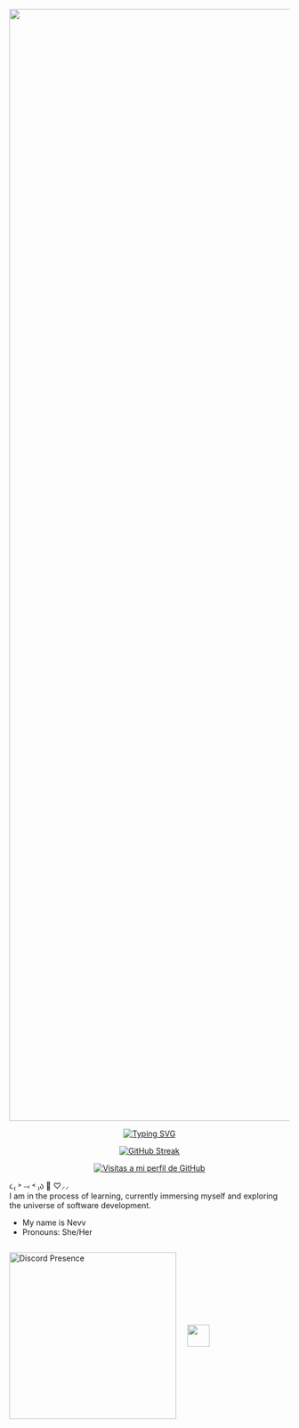 
<p align="center">
  <img src="https://github.com/user-attachments/assets/61c948ac-cf82-4648-9b69-9601e9b63a79" width="2000" />
</p>


<p align="center">
  <a href="https://git.io/typing-svg">
    <img src="https://readme-typing-svg.demolab.com?font=Fira+Code&pause=1000&color=f8bab9&center=true&vCenter=true&width=800&separator=%3C&lines=package+goddrinksjava;%3Cpublic+class+GodDrinksJava+%7B%3Cpublic+static+void+main(String%5B%5D+args)+%7B%3C//Simulations+start...%3Cme.toggleCurrent();%3Cme.canSee(false);%3Cme.addFeeling(%22dizzy%22);%3Cworld.timeTravelForTwo(%22AD%22%2C+617%2C+me%2C+you);%3Cworld.unite(me%2C+you);%3Cme.escape(world);%3Cworld.execute(me);%7D%7D" alt="Typing SVG" />
  </a>
</p>

<p align="center">
  <a href="https://git.io/streak-stats">
    <img src="https://streak-stats.demolab.com?user=nevxah&hide_border=true&locale=es&ring=F8BAB9&stroke=F8BAB9&currStreakNum=F8BAB9&dates=F8BAB9&excludeDaysLabel=F8BAB9&sideLabels=F8BAB9&fire=F8BAB9&currStreakLabel=F8BAB9&sideNums=F8BAB9&border=FFFFFF&background=EB545400" alt="GitHub Streak" />
  </a>
</p>

<p align="center">
  <a href="https://github.com/nevxah">
    <img src="https://komarev.com/ghpvc/?username=nevxah&abbreviated=true&color=f8bab9&style=flat" alt="Visitas a mi perfil de GitHub" />
  </a>
</p>

 
૮₍ ˃ ⤙ ˂ ₎ა 🌸  ♡⸝⸝             
I am in the process of learning, currently immersing myself and exploring the universe of software development.

- My name is Nevv 
- Pronouns: She/Her

<div style="display: flex; align-items: center;">
  <p style="margin-right: 20px;">
    <a href="https://discord.com/users/1196143355151790281">
      <img src="https://lanyard.cnrad.dev/api/1196143355151790281?theme=light&bg=f8bab9&hideTimestamp=true&animated=false&hideDiscrim=true&borderRadius=30px&idleMessage=Probably%20doing%20something%20else" alt="Discord Presence" width="300" />
    </a>
  </p>

<p align="right">
    <img src="https://github.com/user-attachments/assets/18885ff8-5e2a-4086-8492-fc5b8d98b68a" width="40" />
  </a>
</p>
